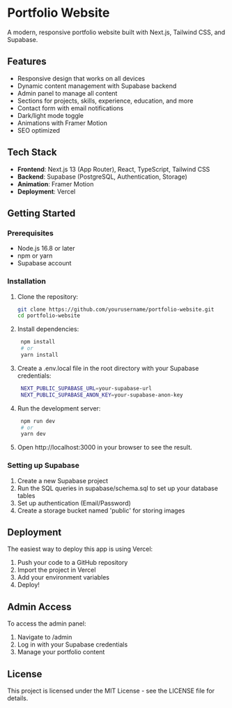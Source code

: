 # Portfolio Website

A modern, responsive portfolio website built with Next.js, Tailwind CSS, and Supabase.

## Features

- Responsive design that works on all devices
- Dynamic content management with Supabase backend
- Admin panel to manage all content
- Sections for projects, skills, experience, education, and more
- Contact form with email notifications
- Dark/light mode toggle
- Animations with Framer Motion
- SEO optimized

## Tech Stack

- **Frontend**: Next.js 13 (App Router), React, TypeScript, Tailwind CSS
- **Backend**: Supabase (PostgreSQL, Authentication, Storage)
- **Animation**: Framer Motion
- **Deployment**: Vercel

## Getting Started

### Prerequisites

- Node.js 16.8 or later
- npm or yarn
- Supabase account

### Installation

1. Clone the repository:

   ```bash
   git clone https://github.com/yourusername/portfolio-website.git
   cd portfolio-website
   ```

2. Install dependencies:

   ```bash
    npm install
    # or
    yarn install
   ```

3. Create a .env.local file in the root directory with your Supabase credentials:

   ```bash
    NEXT_PUBLIC_SUPABASE_URL=your-supabase-url
    NEXT_PUBLIC_SUPABASE_ANON_KEY=your-supabase-anon-key
   ```

4. Run the development server:

   ```bash
    npm run dev
    # or
    yarn dev
   ```

5. Open http://localhost:3000 in your browser to see the result.

### Setting up Supabase

1. Create a new Supabase project
2. Run the SQL queries in supabase/schema.sql to set up your database tables
3. Set up authentication (Email/Password)
4. Create a storage bucket named 'public' for storing images

## Deployment

The easiest way to deploy this app is using Vercel:

1. Push your code to a GitHub repository
2. Import the project in Vercel
3. Add your environment variables
4. Deploy!

## Admin Access

To access the admin panel:

1. Navigate to /admin
2. Log in with your Supabase credentials
3. Manage your portfolio content

## License

This project is licensed under the MIT License - see the LICENSE file for details.
